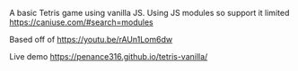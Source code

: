 A basic Tetris game using vanilla JS.
Using JS modules so support it limited https://caniuse.com/#search=modules

Based off of https://youtu.be/rAUn1Lom6dw

Live demo https://penance316.github.io/tetris-vanilla/
